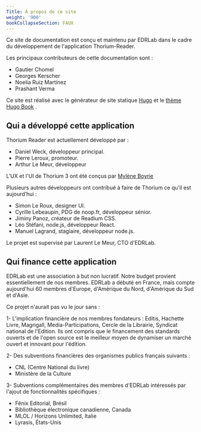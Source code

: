 ```yaml
---
Title: À propos de ce site
weight: '900'
bookCollapseSection: FAUX
---
```


Ce site de documentation est conçu et maintenu par EDRLab dans le cadre du développement de l'application Thorium-Reader.

Les principaux contributeurs de cette documentation sont :

- Gautier Chomel
- Georges Kerscher
- Noelia Ruiz Martínez
- Prashant Verma

Ce site est réalisé avec le générateur de site statique [Hugo](https://gohugo.io/) et le [thème Hugo Book](https://github.com/alex-shpak/hugo-book/) .

 <h2>Qui a développé cette application</h2>

 <p>Thorium Reader est actuellement développé par :</p>

 <ul class="nobullet">
 <li>Daniel Weck, développeur principal.</li>
<li>Pierre Leroux, promoteur.</li>
 <li>Arthur Le Meur, développeur</li>
 </ul>

 <p>L'UX et l'UI de Thorium 3 ont été conçus par <a href="https://www.myleneboyrie.fr/">Mylène Boyrie</a></p>

 <p>Plusieurs autres développeurs ont contribué à faire de Thorium ce qu’il est aujourd’hui :</p>

 <ul class="nobullet">
 <li>Simon Le Roux, designer UI.</li>
 <li>Cyrille Lebeaupin, PDG de noop.fr, développeur sénior.</li>
 <li>Jiminy Panoz, créateur de Readium CSS.</li>
 <li>Léo Stéfani, node.js, développeur React.</li>
 <li>Manuel Lagrand, stagiaire, développeur node.js.</li>
 </ul>

 <p>Le projet est supervisé par Laurent Le Meur, CTO d'EDRLab.</p>

 <h2>Qui finance cette application</h2>

 <p>  EDRLab est une association à but non lucratif. Notre budget provient essentiellement de nos membres. EDRLab a débuté en France, mais compte aujourd'hui 60 membres d'Europe, d'Amérique du Nord, d'Amérique du Sud et d'Asie.  </p>

 <p>Ce projet n'aurait pas vu le jour sans :</p>
 <p>  1- L'implication financière de nos membres fondateurs : Editis, Hachette Livre, Magrigall, Media-Participations, Cercle de la Librairie, Syndicat national de l'Edition. Ils ont compris que le financement des standards ouverts et de l'open source est le meilleur moyen de dynamiser un marché ouvert et innovant pour l'édition.  </p>

 <p>2- Des subventions financières des organismes publics français suivants :</p>
 <ul>
 <li>CNL (Centre National du livre)</li>
 <li>Ministère de la Culture</li>
 </ul>

 <p>  3- Subventions complémentaires des membres d'EDRLab intéressés par l'ajout de fonctionnalités spécifiques :  </p>
 <ul>
 <li>Fênix Editorial, Brésil</li>
 <li>Bibliothèque électronique canadienne, Canada</li>
 <li>MLOL / Horizons Unlimited, Italie</li>
 <li>Lyrasis, États-Unis</li>
 </ul>

<!--
{{<section>}}Section renders pages in section as definition list, using title and description.
Example
```tpl
{{</* section */>}}
```-->
